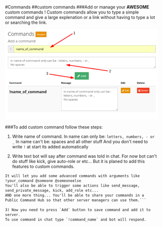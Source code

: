 #Commands
##custom commands
###Add or manage your **AWESOME** custom commands !
Custom commands allow you to type a simple command and give a large explenation or a link without having to type a lot or searching the link.

![field explenation](pics/commands.png)

###To add custom command follow these steps:

1) Write name of command.
In name can only be: `letters, numbers, - or _`
In name can't be: spaces and all other stuff
And you don't need to write `!` at start its added automatically

2) Write text bot will say after command was told in chat.
For now bot can't do stuff like kick, give auto-role or etc...
But it is planed to add this features to custom commands.
```The advanced command plugin is a soon-to-be-released MAGIC plugin!
It will let you add some advanced commands with arguments like !your_command @someone @someoneelse
You'll also be able to trigger some actions like send_message, send_private_message, kick, add_role etc...
AND one more thing... You'll be able to share your commands in a Public Command Hub so that other server managers can use them.```

3) Now you need to press `Add` button to save command and add it to server.
To use command in chat type `!command_name` and bot will respond.
